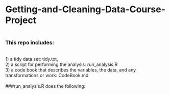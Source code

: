 # Getting-and-Cleaning-Data-Course-Project
### <br />This repo includes:
<br />1) a tidy data set: tidy.txt, 
<br />2) a script for performing the analysis: run_analysis.R
<br />3) a code book that describes the variables, the data, and any transformations or work: CodeBook.md
<br /><br />###run_analysis.R does the following:

